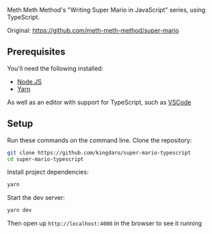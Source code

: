Meth Meth Method's "Writing Super Mario in JavaScript" series, using TypeScript.

Original: https://github.com/meth-meth-method/super-mario

## Prerequisites

You'll need the following installed:

- [Node.JS](https://nodejs.org)
- [Yarn](https://classic.yarnpkg.com/en/docs/install)

As well as an editor with support for TypeScript, such as [VSCode](https://code.visualstudio.com)

## Setup

Run these commands on the command line. Clone the repository:

```bash
git clone https://github.com/kingdaro/super-mario-typescript
cd super-mario-typescript
```

Install project dependencies:

```bash
yarn
```

Start the dev server:

```bash
yarn dev
```

Then open up `http://localhost:4000` in the browser to see it running
